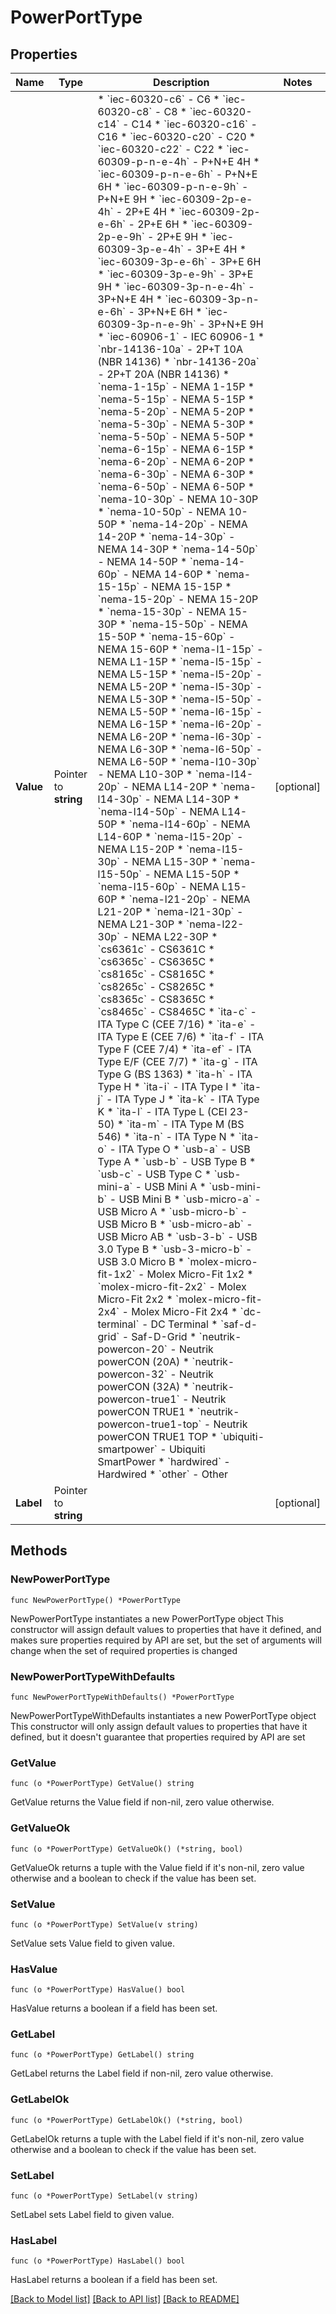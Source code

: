 # PowerPortType

## Properties

Name | Type | Description | Notes
------------ | ------------- | ------------- | -------------
**Value** | Pointer to **string** | * &#x60;iec-60320-c6&#x60; - C6 * &#x60;iec-60320-c8&#x60; - C8 * &#x60;iec-60320-c14&#x60; - C14 * &#x60;iec-60320-c16&#x60; - C16 * &#x60;iec-60320-c20&#x60; - C20 * &#x60;iec-60320-c22&#x60; - C22 * &#x60;iec-60309-p-n-e-4h&#x60; - P+N+E 4H * &#x60;iec-60309-p-n-e-6h&#x60; - P+N+E 6H * &#x60;iec-60309-p-n-e-9h&#x60; - P+N+E 9H * &#x60;iec-60309-2p-e-4h&#x60; - 2P+E 4H * &#x60;iec-60309-2p-e-6h&#x60; - 2P+E 6H * &#x60;iec-60309-2p-e-9h&#x60; - 2P+E 9H * &#x60;iec-60309-3p-e-4h&#x60; - 3P+E 4H * &#x60;iec-60309-3p-e-6h&#x60; - 3P+E 6H * &#x60;iec-60309-3p-e-9h&#x60; - 3P+E 9H * &#x60;iec-60309-3p-n-e-4h&#x60; - 3P+N+E 4H * &#x60;iec-60309-3p-n-e-6h&#x60; - 3P+N+E 6H * &#x60;iec-60309-3p-n-e-9h&#x60; - 3P+N+E 9H * &#x60;iec-60906-1&#x60; - IEC 60906-1 * &#x60;nbr-14136-10a&#x60; - 2P+T 10A (NBR 14136) * &#x60;nbr-14136-20a&#x60; - 2P+T 20A (NBR 14136) * &#x60;nema-1-15p&#x60; - NEMA 1-15P * &#x60;nema-5-15p&#x60; - NEMA 5-15P * &#x60;nema-5-20p&#x60; - NEMA 5-20P * &#x60;nema-5-30p&#x60; - NEMA 5-30P * &#x60;nema-5-50p&#x60; - NEMA 5-50P * &#x60;nema-6-15p&#x60; - NEMA 6-15P * &#x60;nema-6-20p&#x60; - NEMA 6-20P * &#x60;nema-6-30p&#x60; - NEMA 6-30P * &#x60;nema-6-50p&#x60; - NEMA 6-50P * &#x60;nema-10-30p&#x60; - NEMA 10-30P * &#x60;nema-10-50p&#x60; - NEMA 10-50P * &#x60;nema-14-20p&#x60; - NEMA 14-20P * &#x60;nema-14-30p&#x60; - NEMA 14-30P * &#x60;nema-14-50p&#x60; - NEMA 14-50P * &#x60;nema-14-60p&#x60; - NEMA 14-60P * &#x60;nema-15-15p&#x60; - NEMA 15-15P * &#x60;nema-15-20p&#x60; - NEMA 15-20P * &#x60;nema-15-30p&#x60; - NEMA 15-30P * &#x60;nema-15-50p&#x60; - NEMA 15-50P * &#x60;nema-15-60p&#x60; - NEMA 15-60P * &#x60;nema-l1-15p&#x60; - NEMA L1-15P * &#x60;nema-l5-15p&#x60; - NEMA L5-15P * &#x60;nema-l5-20p&#x60; - NEMA L5-20P * &#x60;nema-l5-30p&#x60; - NEMA L5-30P * &#x60;nema-l5-50p&#x60; - NEMA L5-50P * &#x60;nema-l6-15p&#x60; - NEMA L6-15P * &#x60;nema-l6-20p&#x60; - NEMA L6-20P * &#x60;nema-l6-30p&#x60; - NEMA L6-30P * &#x60;nema-l6-50p&#x60; - NEMA L6-50P * &#x60;nema-l10-30p&#x60; - NEMA L10-30P * &#x60;nema-l14-20p&#x60; - NEMA L14-20P * &#x60;nema-l14-30p&#x60; - NEMA L14-30P * &#x60;nema-l14-50p&#x60; - NEMA L14-50P * &#x60;nema-l14-60p&#x60; - NEMA L14-60P * &#x60;nema-l15-20p&#x60; - NEMA L15-20P * &#x60;nema-l15-30p&#x60; - NEMA L15-30P * &#x60;nema-l15-50p&#x60; - NEMA L15-50P * &#x60;nema-l15-60p&#x60; - NEMA L15-60P * &#x60;nema-l21-20p&#x60; - NEMA L21-20P * &#x60;nema-l21-30p&#x60; - NEMA L21-30P * &#x60;nema-l22-30p&#x60; - NEMA L22-30P * &#x60;cs6361c&#x60; - CS6361C * &#x60;cs6365c&#x60; - CS6365C * &#x60;cs8165c&#x60; - CS8165C * &#x60;cs8265c&#x60; - CS8265C * &#x60;cs8365c&#x60; - CS8365C * &#x60;cs8465c&#x60; - CS8465C * &#x60;ita-c&#x60; - ITA Type C (CEE 7/16) * &#x60;ita-e&#x60; - ITA Type E (CEE 7/6) * &#x60;ita-f&#x60; - ITA Type F (CEE 7/4) * &#x60;ita-ef&#x60; - ITA Type E/F (CEE 7/7) * &#x60;ita-g&#x60; - ITA Type G (BS 1363) * &#x60;ita-h&#x60; - ITA Type H * &#x60;ita-i&#x60; - ITA Type I * &#x60;ita-j&#x60; - ITA Type J * &#x60;ita-k&#x60; - ITA Type K * &#x60;ita-l&#x60; - ITA Type L (CEI 23-50) * &#x60;ita-m&#x60; - ITA Type M (BS 546) * &#x60;ita-n&#x60; - ITA Type N * &#x60;ita-o&#x60; - ITA Type O * &#x60;usb-a&#x60; - USB Type A * &#x60;usb-b&#x60; - USB Type B * &#x60;usb-c&#x60; - USB Type C * &#x60;usb-mini-a&#x60; - USB Mini A * &#x60;usb-mini-b&#x60; - USB Mini B * &#x60;usb-micro-a&#x60; - USB Micro A * &#x60;usb-micro-b&#x60; - USB Micro B * &#x60;usb-micro-ab&#x60; - USB Micro AB * &#x60;usb-3-b&#x60; - USB 3.0 Type B * &#x60;usb-3-micro-b&#x60; - USB 3.0 Micro B * &#x60;molex-micro-fit-1x2&#x60; - Molex Micro-Fit 1x2 * &#x60;molex-micro-fit-2x2&#x60; - Molex Micro-Fit 2x2 * &#x60;molex-micro-fit-2x4&#x60; - Molex Micro-Fit 2x4 * &#x60;dc-terminal&#x60; - DC Terminal * &#x60;saf-d-grid&#x60; - Saf-D-Grid * &#x60;neutrik-powercon-20&#x60; - Neutrik powerCON (20A) * &#x60;neutrik-powercon-32&#x60; - Neutrik powerCON (32A) * &#x60;neutrik-powercon-true1&#x60; - Neutrik powerCON TRUE1 * &#x60;neutrik-powercon-true1-top&#x60; - Neutrik powerCON TRUE1 TOP * &#x60;ubiquiti-smartpower&#x60; - Ubiquiti SmartPower * &#x60;hardwired&#x60; - Hardwired * &#x60;other&#x60; - Other | [optional] 
**Label** | Pointer to **string** |  | [optional] 

## Methods

### NewPowerPortType

`func NewPowerPortType() *PowerPortType`

NewPowerPortType instantiates a new PowerPortType object
This constructor will assign default values to properties that have it defined,
and makes sure properties required by API are set, but the set of arguments
will change when the set of required properties is changed

### NewPowerPortTypeWithDefaults

`func NewPowerPortTypeWithDefaults() *PowerPortType`

NewPowerPortTypeWithDefaults instantiates a new PowerPortType object
This constructor will only assign default values to properties that have it defined,
but it doesn't guarantee that properties required by API are set

### GetValue

`func (o *PowerPortType) GetValue() string`

GetValue returns the Value field if non-nil, zero value otherwise.

### GetValueOk

`func (o *PowerPortType) GetValueOk() (*string, bool)`

GetValueOk returns a tuple with the Value field if it's non-nil, zero value otherwise
and a boolean to check if the value has been set.

### SetValue

`func (o *PowerPortType) SetValue(v string)`

SetValue sets Value field to given value.

### HasValue

`func (o *PowerPortType) HasValue() bool`

HasValue returns a boolean if a field has been set.

### GetLabel

`func (o *PowerPortType) GetLabel() string`

GetLabel returns the Label field if non-nil, zero value otherwise.

### GetLabelOk

`func (o *PowerPortType) GetLabelOk() (*string, bool)`

GetLabelOk returns a tuple with the Label field if it's non-nil, zero value otherwise
and a boolean to check if the value has been set.

### SetLabel

`func (o *PowerPortType) SetLabel(v string)`

SetLabel sets Label field to given value.

### HasLabel

`func (o *PowerPortType) HasLabel() bool`

HasLabel returns a boolean if a field has been set.


[[Back to Model list]](../README.md#documentation-for-models) [[Back to API list]](../README.md#documentation-for-api-endpoints) [[Back to README]](../README.md)


